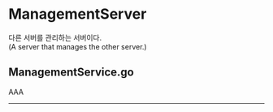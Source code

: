 # ManagementServer

다른 서버를 관리하는 서버이다.  
(A server that manages the other server.)

## ManagementService.go

AAA

---